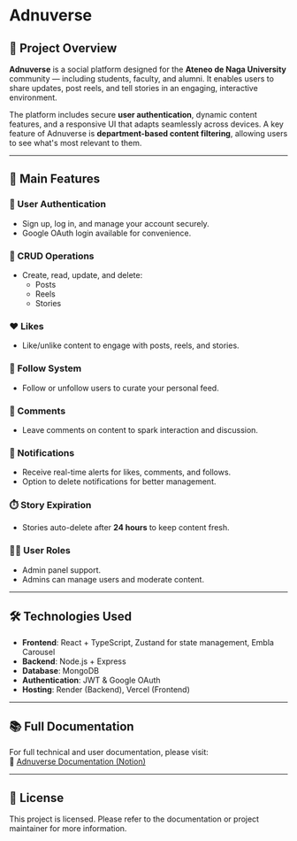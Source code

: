 # Adnuverse

## 📌 Project Overview

**Adnuverse** is a social platform designed for the **Ateneo de Naga University** community — including students, faculty, and alumni. It enables users to share updates, post reels, and tell stories in an engaging, interactive environment.

The platform includes secure **user authentication**, dynamic content features, and a responsive UI that adapts seamlessly across devices. A key feature of Adnuverse is **department-based content filtering**, allowing users to see what's most relevant to them.

---

## 🚀 Main Features

### 🔐 User Authentication
- Sign up, log in, and manage your account securely.
- Google OAuth login available for convenience.

### 📝 CRUD Operations
- Create, read, update, and delete:
  - Posts
  - Reels
  - Stories

### ❤️ Likes
- Like/unlike content to engage with posts, reels, and stories.

### 👥 Follow System
- Follow or unfollow users to curate your personal feed.

### 💬 Comments
- Leave comments on content to spark interaction and discussion.

### 🔔 Notifications
- Receive real-time alerts for likes, comments, and follows.
- Option to delete notifications for better management.

### ⏱️ Story Expiration
- Stories auto-delete after **24 hours** to keep content fresh.

### 🧑‍💼 User Roles
- Admin panel support.
- Admins can manage users and moderate content.

---

## 🛠️ Technologies Used

- **Frontend**: React + TypeScript, Zustand for state management, Embla Carousel
- **Backend**: Node.js + Express
- **Database**: MongoDB
- **Authentication**: JWT & Google OAuth
- **Hosting**: Render (Backend), Vercel (Frontend)

---

## 📚 Full Documentation

For full technical and user documentation, please visit:  
📄 [Adnuverse Documentation (Notion)](https://www.notion.so/Adnu-Verse-Documentationfinal-Import-May-14-2025-1f3d7dac926f80f79a92da10f6b1b413?pvs=4)

---

## 📄 License

This project is licensed. Please refer to the documentation or project maintainer for more information.

